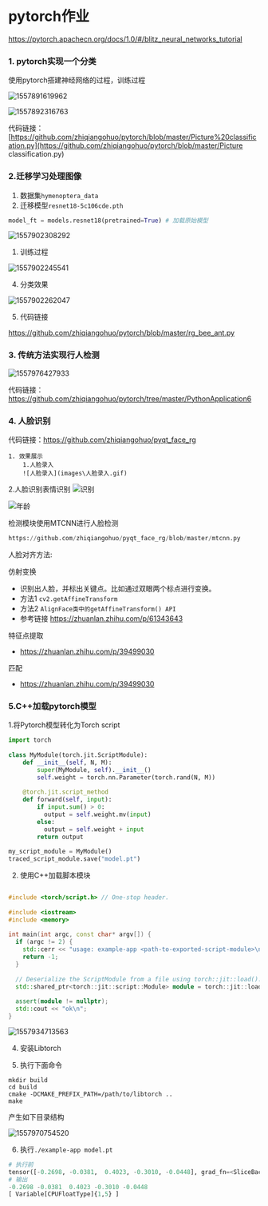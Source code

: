 # pytorch作业

<https://pytorch.apachecn.org/docs/1.0/#/blitz_neural_networks_tutorial>

### 1. pytorch实现一个分类

使用pytorch搭建神经网络的过程，训练过程

![1557891619962](images\1557891619962.png)



![1557892316763](images\1557892316763.png)

代码链接：[https://github.com/zhiqiangohuo/pytorch/blob/master/Picture%20classification.py](https://github.com/zhiqiangohuo/pytorch/blob/master/Picture classification.py)

### 2.迁移学习处理图像

1. 数据集`hymenoptera_data`
2. 迁移模型`resnet18-5c106cde.pth`

```python
model_ft = models.resnet18(pretrained=True) # 加载原始模型
```

![1557902308292](images\1557902308292.png)

1. 训练过程

![1557902245541](images\1557902245541.png)

4. 分类效果

![1557902262047](images\1557902262047.png)

5. 代码链接


https://github.com/zhiqiangohuo/pytorch/blob/master/rg_bee_ant.py




### 3. 传统方法实现行人检测

![1557976427933](images\1557976427933.png)

代码链接：<https://github.com/zhiqiangohuo/pytorch/tree/master/PythonApplication6>



### 4. 人脸识别

代码链接：<https://github.com/zhiqiangohuo/pyqt_face_rg>

 	1. 效果展示
      	1.人脸录入
      	![人脸录入](images\人脸录入.gif)

2.人脸识别表情识别
	![识别](images\识别.gif)



![年龄](images\年龄.gif)



检测模块使用MTCNN进行人脸检测

```python
https://github.com/zhiqiangohuo/pyqt_face_rg/blob/master/mtcnn.py
```

人脸对齐方法:

仿射变换

- 识别出人脸，并标出关键点。比如通过双眼两个标点进行变换。
- 方法1 `cv2.getAffineTransform`
- 方法2 `AlignFace类中的getAffineTransform() API`
- 参考链接 <https://zhuanlan.zhihu.com/p/61343643>

特征点提取

- <https://zhuanlan.zhihu.com/p/39499030>

匹配

- <https://zhuanlan.zhihu.com/p/39499030>



### 5.C++加载pytorch模型

1.将Pytorch模型转化为Torch script

```python
import torch
 
class MyModule(torch.jit.ScriptModule):
    def __init__(self, N, M):
        super(MyModule, self).__init__()
        self.weight = torch.nn.Parameter(torch.rand(N, M))
 
    @torch.jit.script_method
    def forward(self, input):
        if input.sum() > 0:
          output = self.weight.mv(input)
        else:
          output = self.weight + input
        return output
 
my_script_module = MyModule()
traced_script_module.save("model.pt")
```

2. 使用C++加载脚本模块

```c++

#include <torch/script.h> // One-stop header.
 
#include <iostream>
#include <memory>
 
int main(int argc, const char* argv[]) {
  if (argc != 2) {
    std::cerr << "usage: example-app <path-to-exported-script-module>\n";
    return -1;
  }
 
  // Deserialize the ScriptModule from a file using torch::jit::load().
  std::shared_ptr<torch::jit::script::Module> module = torch::jit::load(argv[1]);
 
  assert(module != nullptr);
  std::cout << "ok\n";
}

```



![1557934713563](images\1557934713563.png)

4. 安装Libtorch

5. 执行下面命令
```
mkdir build
cd build
cmake -DCMAKE_PREFIX_PATH=/path/to/libtorch ..
make
```

产生如下目录结构

![1557970754520](images\1557970754520.png)

6. 执行`./example-app model.pt`

```python
# 执行前
tensor([-0.2698, -0.0381,  0.4023, -0.3010, -0.0448], grad_fn=<SliceBackward>)
# 输出
-0.2698 -0.0381  0.4023 -0.3010 -0.0448
[ Variable[CPUFloatType]{1,5} ]
```



